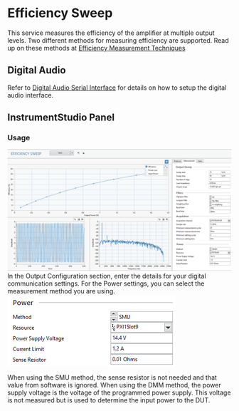 # Efficiency Sweep
This service measures the efficiency of the amplifier at multiple output levels. Two different methods for measuring efficiency are supported. Read up on these methods at [Efficiency Measurement Techniques](common/efficiency-measurement.md)

## Digital Audio
Refer to [Digital Audio Serial Interface](../measurements/common/digital-serial.md) for details on how to setup the digital audio interface.

## InstrumentStudio Panel
### Usage
![Efficiency Sweep Panel](meas-images/efficiency-sweep.png)
In the Output Configuration section, enter the details for your digital communication settings. For the Power settings, you can select the measurement method you are using.
![Efficiency Measurement Settings](meas-images/efficiency-meas-settings.png)

When using the SMU method, the sense resistor is not needed and that value from software is ignored. When using the DMM method, the power supply voltage is the voltage of the programmed power supply. This voltage is not measured but is used to determine the input power to the DUT.